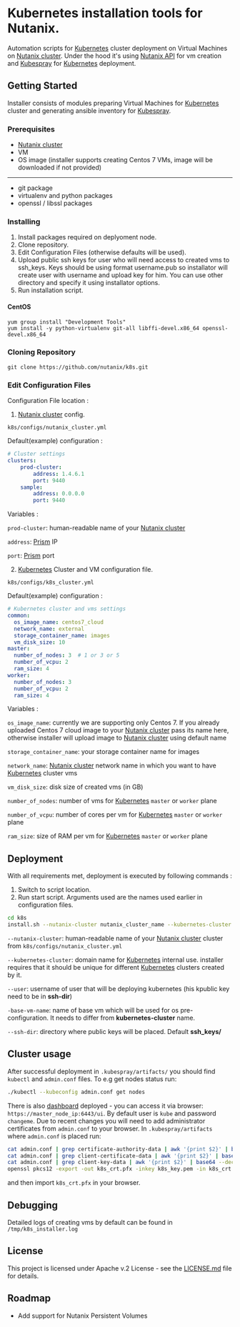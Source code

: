 # Kubernetes installation tools for Nutanix.
Automation scripts for [Kubernetes](https://github.com/kubernetes/kubernetes) cluster deployment on Virtual Machines on [Nutanix cluster](https://www.nutanix.com).
Under the hood it's using [Nutanix API](http://developer.nutanix.com/reference/v2/) for vm creation 
and [Kubespray](https://github.com/kubernetes-incubator/kubespray) for [Kubernetes](https://github.com/kubernetes/kubernetes) deployment.

## Getting Started
Installer consists of modules preparing Virtual Machines for [Kubernetes](https://github.com/kubernetes/kubernetes) cluster 
and generating ansible inventory for [Kubespray](https://github.com/kubernetes-incubator/kubespray).

### Prerequisites
* [Nutanix cluster](https://www.nutanix.com)
* VM
* OS image (installer supports creating Centos 7 VMs, image will be downloaded if not provided)
---
* git package
* virtualenv and python packages
* openssl / libssl packages

### Installing
1. Install packages required on deplyoment node.
2. Clone repository.
3. Edit Configuration Files (otherwise defaults will be used).
4. Upload public ssh keys for user who will need access to created vms to ssh_keys.
   Keys should be using format username.pub so installator will create user with username and upload key for him.
   You can use other directory and specify it using installator options.
5. Run installation script.

#### CentOS
```
yum group install "Development Tools"
yum install -y python-virtualenv git-all libffi-devel.x86_64 openssl-devel.x86_64
```

### Cloning Repository

`git clone https://github.com/nutanix/k8s.git`

### Edit Configuration Files
Configuration File location : 
1. [Nutanix cluster](https://www.nutanix.com) config.

`k8s/configs/nutanix_cluster.yml`

Default(example) configuration :

```yml
# Cluster settings
clusters:
    prod-cluster:
        address: 1.4.6.1
        port: 9440
    sample:
        address: 0.0.0.0
        port: 9440
```
Variables :

`prod-cluster`: human-readable name of your [Nutanix cluster](https://www.nutanix.com)

`address`: [Prism](https://www.nutanix.com/products/prism/) IP

`port`: [Prism](https://www.nutanix.com/products/prism/) port

2. [Kubernetes](https://github.com/kubernetes/kubernetes) Cluster and VM configuration file.

`k8s/configs/k8s_cluster.yml`

Default(example) configuration :

```yml
# Kubernetes cluster and vms settings
common:
  os_image_name: centos7_cloud
  network_name: external
  storage_container_name: images
  vm_disk_size: 10 
master:
  number_of_nodes: 3  # 1 or 3 or 5
  number_of_vcpu: 2
  ram_size: 4
worker:
  number_of_nodes: 3
  number_of_vcpu: 2
  ram_size: 4
```
Variables :

`os_image_name`: currently we are supporting only Centos 7.
 If you already uploaded Centos 7 cloud image to your [Nutanix cluster](https://www.nutanix.com) pass its name here, 
 otherwise installer will upload image to [Nutanix cluster](https://www.nutanix.com) using default name

`storage_container_name`: your storage container name for images

`network_name`: [Nutanix cluster](https://www.nutanix.com) network name in which you want to have [Kubernetes](https://github.com/kubernetes/kubernetes) cluster vms

`vm_disk_size`: disk size of created vms (in GB)

`number_of_nodes`: number of vms for [Kubernetes](https://github.com/kubernetes/kubernetes) `master` or `worker` plane

`number_of_vcpu`: number of cores per vm for [Kubernetes](https://github.com/kubernetes/kubernetes) `master` or `worker` plane

`ram_size`: size of RAM per vm for [Kubernetes](https://github.com/kubernetes/kubernetes) `master` or `worker` plane

## Deployment
With all requirements met, deployment is executed by following commands :
1. Switch to script location.
2. Run start script.
Arguments used are the names used earlier in configuration files.
```bash
cd k8s 
install.sh --nutanix-cluster nutanix_cluster_name --kubernetes-cluster kubernetes_cluster_name --user remote_user --base-vm-name k8s_base_vm --ssh-dir ssh_keys/
```

`--nutanix-cluster`: human-readable name of your [Nutanix cluster](https://www.nutanix.com) cluster from `k8s/configs/nutanix_cluster.yml`

`--kubernetes-cluster`: domain name for [Kubernetes](https://github.com/kubernetes/kubernetes) internal use.
installer requires that it should be unique for different [Kubernetes](https://github.com/kubernetes/kubernetes) clusters created by it.

`--user`: username of user that will  be deploying kubernetes (his kpublic key need to be in **ssh-dir**)

`-base-vm-name`: name of base vm which will be used for os pre-configuration. It needs to differ from **kubernetes-cluster** name. 

`--ssh-dir`: directory where public keys will be placed. Default **ssh_keys/**

## Cluster usage
After successful deployment in `.kubespray/artifacts/` you should find `kubectl` and `admin.conf` files.
To e.g get nodes status run:
```bash
./kubectl --kubeconfig admin.conf get nodes
```
There is also [dashboard](https://github.com/kubernetes/dashboard) deployed - you can access it via browser:
`https://master_node_ip:6443/ui`. By default user is `kube` and password `changeme`.
Due to recent changes you will need to add administrator certificates from `admin.conf` to your browser.
In `.kubespray/artifacts` where `admin.conf` is placed run:
```bash
cat admin.conf | grep certificate-authority-data | awk '{print $2}' | base64 --decode > ca.pem
cat admin.conf | grep client-certificate-data | awk '{print $2}' | base64 --decode > k8s_crt.pem
cat admin.conf | grep client-key-data | awk '{print $2}' | base64 --decode > k8s_key.pem
openssl pkcs12 -export -out k8s_crt.pfx -inkey k8s_key.pem -in k8s_crt.pem -certfile ca.pem
```
and then import `k8s_crt.pfx` in your browser.

## Debugging
Detailed logs of creating vms by default can be found in `/tmp/k8s_installer.log`

## License
This project is licensed under Apache v.2 License - see the [LICENSE.md](LICENSE.md) file for details.

## Roadmap
* Add support for Nutanix Persistent Volumes
